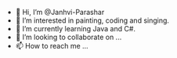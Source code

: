 - 👋 Hi, I’m @Janhvi-Parashar
- 👀 I’m interested in painting, coding and singing.
- 🌱 I’m currently learning Java and C#.
- 💞️ I’m looking to collaborate on ...
- 📫 How to reach me ...

<!---
Janhvi-Parashar/Janhvi-Parashar is a ✨ special ✨ repository because its `README.md` (this file) appears on your GitHub profile.
You can click the Preview link to take a look at your changes.
--->
